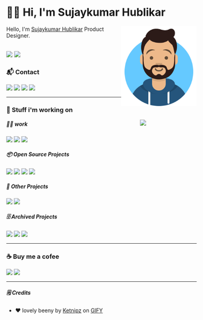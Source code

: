 # :man_technologist: Hi, I'm Sujaykumar Hublikar

<img src="https://raw.githubusercontent.com/sujaykumarh/sujaykumarh/main/assets/avatar.svg" align="right" width="200">

Hello, I'm [Sujaykumar Hublikar](https://sujaykumarh.com/) Product Designer.

[![](https://img.shields.io/badge/⭐%20Portfolio-536dfe?&style=for-the-badge&logo=&logoColor=white)](https://sujaykumarh.com/)
[![](https://img.shields.io/badge/📝%20Blog-333?&style=for-the-badge&logo=&logoColor=white)](https://sujaykumarh.com/blog/)
---

### 📬 Contact

[![](https://img.shields.io/badge/Mail-D14836?&style=for-the-badge&logo=gmail&logoColor=white)](mailto:hello@sujaykumarh.com)
[![](https://img.shields.io/badge/twitter-%231DA1F2.svg?&style=for-the-badge&logo=twitter&logoColor=white)](https://twitter.com/sujaykumarh)
[![](https://img.shields.io/badge/instagram-%23E4405F.svg?&style=for-the-badge&logo=instagram&logoColor=white)](https://www.instagram.com/sujaykumar.h/)
[![](https://img.shields.io/badge/github-%23100000.svg?&style=for-the-badge&logo=github&logoColor=white)](https://github.com/sujaykumarh)
<!-- [![](https://img.shields.io/badge/docker-%231877F2.svg?&style=for-the-badge&logo=docker&logoColor=white)](https://hub.docker.com/u/username) -->
<!-- [![](https://img.shields.io/badge/Facebook-1877F2?style=for-the-badge&logo=facebook&logoColor=white)](https://www.facebook.com/username) -->
<!-- [![](https://img.shields.io/badge/gitlab-%23330f63.svg?&style=for-the-badge&logo=gitlab&logoColor=white)](https://gitlab.com/username/) -->
<!-- [![](https://img.shields.io/badge/youtube-%23FF0000.svg?&style=for-the-badge&logo=youtube&logoColor=white)](https://www.youtube.com/username) -->
<!-- [![]()]() -->

---


### :hammer: Stuff i'm working on

<a title="Ketnipz" href="https://gph.is/2Bu2jUO" target="_blank"><img src="https://media.giphy.com/media/5ndklThG9vUUdTmgMn/giphy.gif" align="right" width="150"></a>


<!-- Work done -->
##### :man_technologist: work

[![](https://img.shields.io/badge/⭐%20Portfolio-000)](https://github.com/sujaykumarh/sujaykumarh.github.io)
[![](https://img.shields.io/badge/🏨%20dandeliview.com-000)](https://dandeliview.com/)
[![](https://img.shields.io/badge/🌱%20darvigroup.in-000)](https://darvigroup.in/)
<!-- [![](https://img.shields.io/badge/%20Project-000)](https://github.com/sujaykumarh/) -->


<!-- Open Source Projects -->
##### :package: Open Source Projects

[![](https://img.shields.io/badge/🔔%20telegramNotify-000)](https://github.com/sujaykumarh/telegramNotify)
[![](https://img.shields.io/badge/📖%20Docsify--docker-000)](https://github.com/Sujaykumarh/docsify-docker)
[![](https://img.shields.io/badge/🧱%20NginxWall-000)](https://github.com/nginxwall)
[![](https://img.shields.io/badge/🪄%20Ansible--related-000)](https://github.com/sujaykumarh-ansible)
<!-- [![](https://img.shields.io/badge/%20Project-000)](https://github.com/sujaykumarh/) -->


<!-- Other Projects -->
##### :briefcase: Other Projects

[![](https://img.shields.io/badge/🖌️%20Jekyll--dark--theme-000)](https://github.com/sujaykumarh/jekyll-theme-carbon)
[![](https://img.shields.io/badge/✂️%20xcelparser-000)](https://github.com/sujaykumarh/xcelparser)
<!-- [![](https://img.shields.io/badge/%20Project-000)](https://github.com/sujaykumarh/) -->


<!-- Archived Projects -->
##### :file_cabinet: Archived Projects

[![](https://img.shields.io/badge/🔒%20lightdm--theme--sapphire-000)](https://github.com/sujaykumarh/lightdm-theme-sapphire)
[![](https://img.shields.io/badge/🚪%20Bt--Electroic--Door--Project-000)](https://github.com/sujaykumarh/MiniProjectBt)
[![](https://img.shields.io/badge/⏲️%20Gnome--ext--InternetWatcher-000)](https://github.com/sujaykumarh/InternetWatcher)
<!-- [![](https://img.shields.io/badge/%20Project-000)](https://github.com/sujaykumarh/) -->


---

### ☕ Buy me a cofee

<!-- [![](https://img.shields.io/badge/patreon-%23F96854.svg?&style=for-the-badge&logo=patreon&logoColor=white)](https://patreon.com/sujaykumarh) -->
[![](https://img.shields.io/badge/kofi-%23579fbf.svg?&style=for-the-badge&logo=ko-fi&logoColor=white)](https://ko-fi.com/sujaykumarh)
[![](https://img.shields.io/badge/buy%20me%20a%20coffee-%23f7ba56.svg?&style=for-the-badge&logo=buy-me-a-coffee&logoColor=black)](https://buymeacoffee.com/sujaykumarh)
<!-- [![]()]() -->

---

##### :spiral_notepad: Credits

- :heart: lovely beeny by [Ketnipz](https://www.instagram.com/ketnipz/) on [GIFY](https://gph.is/2Bu2jUO)


<!--
